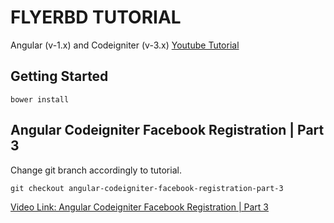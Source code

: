 # FLYERBD TUTORIAL

Angular (v-1.x) and Codeigniter (v-3.x) [Youtube Tutorial](https://www.youtube.com/watch?v=mHc-q0WjTQQ&list=PLmnDE5FTOQtkpGVC6mRs8bkzWYHTWmX2c)


## Getting Started

`bower install`

## Angular Codeigniter Facebook Registration | Part 3

Change git branch accordingly to tutorial.

`git checkout angular-codeigniter-facebook-registration-part-3`

[Video Link: Angular Codeigniter Facebook Registration | Part 3](https://www.youtube.com/watch?v=N0rjnMfajhc&feature=youtu.be)